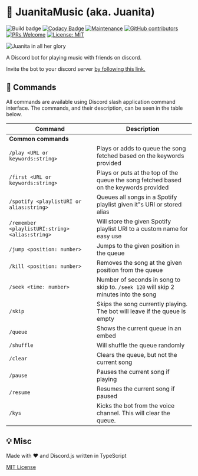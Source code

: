 
# 🎵 JuanitaMusic (aka. Juanita)
![Build badge](https://github.com/Angstboksen/JuanitaMusic/actions/workflows/main.yml/badge.svg)
[![Codacy Badge](https://api.codacy.com/project/badge/Grade/6f012ea4b47d45ab88391d2fd7794812)](https://app.codacy.com/gh/Angstboksen/JuanitaMusic?utm_source=github.com&utm_medium=referral&utm_content=Angstboksen/JuanitaMusic&utm_campaign=Badge_Grade)
[![Maintenance](https://img.shields.io/badge/Maintained%3F-yes-green.svg)](https://GitHub.com/AngstBoksen/JuanitaMusic/graphs/commit-activity)
[![GitHub contributors](https://img.shields.io/github/contributors/Angstboksen/JuanitaMusic.svg)](https://GitHub.com/Angstboksen/JuanitaMusic/graphs/contributors/)
[![PRs Welcome](https://img.shields.io/badge/PRs-welcome-brightgreen.svg?style=flat-square)](https://github.com/Angstboksen/JuanitaMusic/pulls)
[![License: MIT](https://img.shields.io/badge/License-MIT-yellow.svg)](./LICENSE)

![Juanita in all her glory](https://cdn.discordapp.com/app-icons/708320525285457950/3dda5c526be85c3a9de9734250d28965.png?size=512)

A Discord bot for playing music with friends on discord. 

Invite the bot to your discord server [by following this link.](https://discord.com/api/oauth2/authorize?client_id=708320525285457950&permissions=8&scope=bot%20applications.commands)

## 📰 Commands

All commands are available using Discord slash application command interface. The commands, and their description, can be seen in the table below.

| Command | Description |
| --- | --- |
| __Common commands__ |
| `/play <URL or keywords:string>` | Plays or adds to queue the song fetched based on the keywords provided | 
| `/first <URL or keywords:string>` | Plays or puts at the top of the queue the song fetched based on the keywords provided | 
| `/spotify <playlistURI or alias:string>` | Queues all songs in a Spotify playlist given it"s URI or stored alias |
| `/remember <playlistURI:string> <alias:string>` | Will store the given Spotify playlist URI to a custom name for easy use |
| `/jump <position: number>` | Jumps to the given position in the queue | 
| `/kill <position: number>` | Removes the song at the given position from the queue | 
| `/seek <time: number>` | Number of seconds in song to skip to. `/seek 120` will skip 2 minutes into the song |
| `/skip` | Skips the song currently playing. The bot will leave if the queue is empty |
| `/queue` | Shows the current queue in an embed |
| `/shuffle` | Will shuffle the queue randomly |
| `/clear` | Clears the queue, but not the current song |
| `/pause` | Pauses the current song if playing |
| `/resume` | Resumes the current song if paused |
| `/kys` | Kicks the bot from the voice channel. This will clear the queue.|


## 💡 Misc

Made with ❤️ and Discord.js written in TypeScript

[MIT License](./LICENSE)
